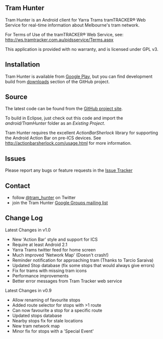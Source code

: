Tram Hunter
-----------

Tram Hunter is an Android client for Yarra Trams tramTRACKER® Web Service for real-time information about Melbourne's tram network.

For Terms of Use of the tramTRACKER® Web Service, see:
http://ws.tramtracker.com.au/pidsservice/Terms.aspx

This application is provided with no warranty, and is licensed under GPL v3.


Installation
------------

Tram Hunter is available from [Google Play], but you can find development build from [downloads] section of the GitHub project.


Source
------

The latest code can be found from the [GitHub project site].

To build in Eclipse, just check out this code and import the _android/TramHunter_ folder as an *Existing Project*.

Tram Hunter requires the excellent *ActionBarSherlock* library for supporting the Android Action Bar on pre-ICS devices. See http://actionbarsherlock.com/usage.html for more information.


Issues
------

Please report any bugs or feature requests in the [Issue Tracker]


Contact
-------

  - follow [@tram_hunter] on Twitter
  - join the Tram Hunter [Google Groups mailing list]


Change Log
-----------

Latest Changes in v1.0

  - New 'Action Bar' style and support for ICS
  - Require at least Android 2.1
  - Yarra Trams twitter feed for home screen
  - Much improved 'Network Map' (Doesn't crash!)
  - Reminder notification for approaching tram (Thanks to Tarcio Saraiva)
  - Updated Stop database (fix some stops that would always give errors)
  - Fix for trams with missing tram icons
  - Performance improvements
  - Better error messages from Tram Tracker web service

Latest Changes in v0.9

  - Allow renaming of favourite stops
  - Added route selector for stops with >1 route
  - Can now favourite a stop for a specific route
  - Updated stops database
  - Nearby stops fix for stale locations
  - New tram network map
  - Minor fix for stops with a 'Special Event'

[Github project site]: https://github.com/andybotting/tramhunter
[Google Play]: https://play.google.com/store/apps/details?id=com.andybotting.tramhunter
[Issue Tracker]: https://github.com/andybotting/tramhunter/issues
[@tram_hunter]: http://twitter.com/tram_hunter
[Google Groups mailing list]: http://groups.google.com/group/tramhunter
[downloads]: https://github.com/andybotting/tramhunter/downloads

